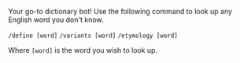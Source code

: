 Your go-to dictionary bot!
Use the following command to look up any English word you don't know.

`/define [word]`
`/variants [word]`
`/etymology [word]`

Where `[word]` is the word you wish to look up.
